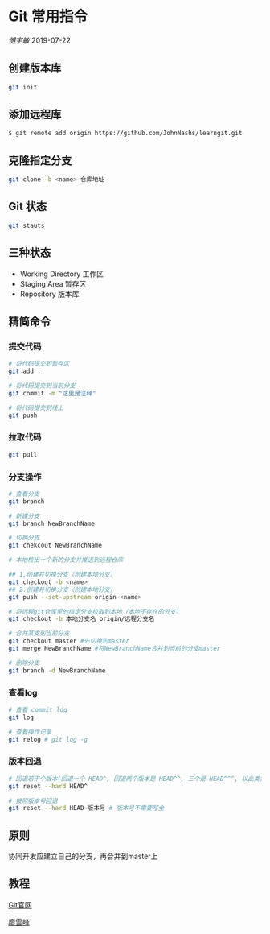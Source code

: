 # Git 常用指令
*傅宇敏* 2019-07-22

## 创建版本库

```bash
git init
```

## 添加远程库
```bash
$ git remote add origin https://github.com/JohnNashs/learngit.git
```

## 克隆指定分支
```bash
git clone -b <name> 仓库地址
```

## Git 状态

```bash
git stauts
```

## 三种状态

- Working Directory 工作区
- Staging Area 暂存区
- Repository 版本库

## 精简命令

### 提交代码

```bash
# 将代码提交到暂存区
git add .

# 将代码提交到当前分支
git commit -m "这里是注释"

# 将代码提交到线上
git push
```

### 拉取代码

```bash
git pull
```

### 分支操作

```bash
# 查看分支
git branch

# 新建分支
git branch NewBranchName

# 切换分支
git chekcout NewBranchName

# 本地检出一个新的分支并推送到远程仓库

## 1.创建并切换分支（创建本地分支）
git checkout -b <name>
## 2.创建并切换分支（创建本地分支）
git push --set-upstream origin <name>

# 将远程git仓库里的指定分支拉取到本地（本地不存在的分支）
git checkout -b 本地分支名 origin/远程分支名

# 合并某支到当前分支
git checkout master #先切换到master
git merge NewBranchName #将NewBranchName合并到当前的分支master

# 删除分支
git branch -d NewBranchName
```

### 查看log

```bash
# 查看 commit log
git log

# 查看操作记录
git relog # git log -g
```

### 版本回退

```bash
# 回退若干个版本(回退一个 HEAD^, 回退两个版本是 HEAD^^, 三个是 HEAD^^^, 以此类推 )
git reset --hard HEAD^

# 按照版本号回退
git reset --hard HEAD~版本号 # 版本号不需要写全
```

## 原则

协同开发应建立自己的分支，再合并到master上

## 教程

[Git官网](https://git-scm.com/book/zh/v2/%E8%B5%B7%E6%AD%A5-Git-%E5%9F%BA%E7%A1%80)

[廖雪峰](https://www.liaoxuefeng.com/wiki/0013739516305929606dd18361248578c67b8067c8c017b000)


